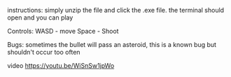 instructions:
simply unzip the file and click the .exe file. 
the terminal should open and you can play


Controls:
WASD - move 
Space - Shoot

Bugs:
sometimes the bullet will pass an asteroid, this is a known bug but shouldn't occur too often 

video 
https://youtu.be/WiSnSw1jpWo
